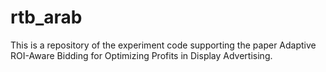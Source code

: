 # rtb_arab
This is a repository of the experiment code supporting the paper Adaptive ROI-Aware Bidding for Optimizing Profits in Display Advertising.
